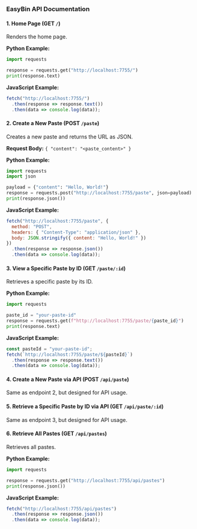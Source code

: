 ### EasyBin API Documentation

#### 1. Home Page (GET `/`)

Renders the home page.

**Python Example:**
```python
import requests

response = requests.get("http://localhost:7755/")
print(response.text)
```

**JavaScript Example:**
```javascript
fetch("http://localhost:7755/")
  .then(response => response.text())
  .then(data => console.log(data));
```

#### 2. Create a New Paste (POST `/paste`)

Creates a new paste and returns the URL as JSON.

**Request Body:** `{ "content": "<paste_content>" }`

**Python Example:**
```python
import requests
import json

payload = {"content": "Hello, World!"}
response = requests.post("http://localhost:7755/paste", json=payload)
print(response.json())
```

**JavaScript Example:**
```javascript
fetch("http://localhost:7755/paste", {
  method: "POST",
  headers: { "Content-Type": "application/json" },
  body: JSON.stringify({ content: "Hello, World!" })
})
  .then(response => response.json())
  .then(data => console.log(data));
```

#### 3. View a Specific Paste by ID (GET `/paste/:id`)

Retrieves a specific paste by its ID.

**Python Example:**
```python
import requests

paste_id = "your-paste-id"
response = requests.get(f"http://localhost:7755/paste/{paste_id}")
print(response.text)
```

**JavaScript Example:**
```javascript
const pasteId = "your-paste-id";
fetch(`http://localhost:7755/paste/${pasteId}`)
  .then(response => response.text())
  .then(data => console.log(data));
```

#### 4. Create a New Paste via API (POST `/api/paste`)

Same as endpoint 2, but designed for API usage.

#### 5. Retrieve a Specific Paste by ID via API (GET `/api/paste/:id`)

Same as endpoint 3, but designed for API usage.

#### 6. Retrieve All Pastes (GET `/api/pastes`)

Retrieves all pastes.

**Python Example:**
```python
import requests

response = requests.get("http://localhost:7755/api/pastes")
print(response.json())
```

**JavaScript Example:**
```javascript
fetch("http://localhost:7755/api/pastes")
  .then(response => response.json())
  .then(data => console.log(data));
```
